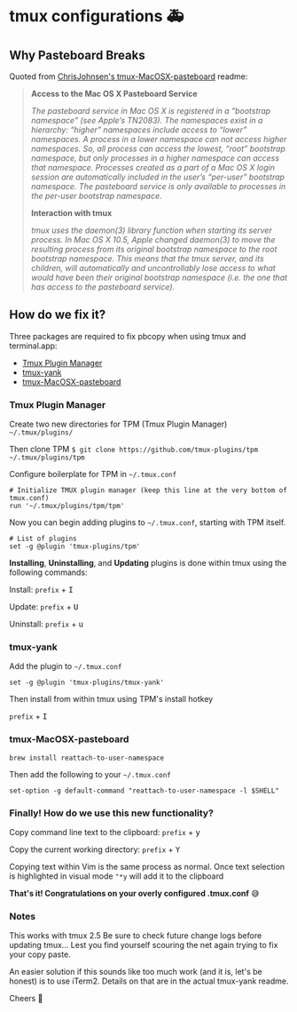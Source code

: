 # tmux configurations 🚑

## Why Pasteboard Breaks

Quoted from [ChrisJohnsen's tmux-MacOSX-pasteboard](https://github.com/ChrisJohnsen/tmux-MacOSX-pasteboard) readme: 

>**Access to the Mac OS X Pasteboard Service**
>
>_The pasteboard service in Mac OS X is registered in a "bootstrap namespace" (see Apple’s TN2083). The namespaces exist in a hierarchy: “higher” namespaces include access to “lower” namespaces. A process in a lower namespace can not access higher namespaces. So, all process can access the lowest, “root” bootstrap namespace, but only processes in a higher namespace can access that namespace. Processes created as a part of a Mac OS X login session are automatically included in the user’s “per-user” bootstrap namespace. The pasteboard service is only available to processes in the per-user bootstrap namespace._
>
>**Interaction with tmux**
>
>_tmux uses the daemon(3) library function when starting its server process. In Mac OS X 10.5, Apple changed daemon(3) to move the resulting process from its original bootstrap namespace to the root bootstrap namespace. This means that the tmux server, and its children, will automatically and uncontrollably lose access to what would have been their original bootstrap namespace (i.e. the one that has access to the pasteboard service)._

## How do we fix it?
Three packages are required to fix pbcopy when using tmux and terminal.app:
* [Tmux Plugin Manager](https://github.com/tmux-plugins/tpm)
* [tmux-yank](https://github.com/tmux-plugins/tmux-yank)
* [tmux-MacOSX-pasteboard](https://github.com/ChrisJohnsen/tmux-MacOSX-pasteboard)

### Tmux Plugin Manager
Create two new directories for TPM (Tmux Plugin Manager)
`~/.tmux/plugins/`

Then clone TPM
`$ git clone https://github.com/tmux-plugins/tpm ~/.tmux/plugins/tpm`

Configure boilerplate for TPM in `~/.tmux.conf`
```shell
# Initialize TMUX plugin manager (keep this line at the very bottom of tmux.conf)
run '~/.tmux/plugins/tpm/tpm'
```

Now you can begin adding plugins to `~/.tmux.conf`, starting with TPM itself.
```shell
# List of plugins
set -g @plugin 'tmux-plugins/tpm'
```
**Installing**, **Uninstalling**, and **Updating** plugins is done within tmux using the following commands:

Install:
`prefix` + <kbd>I</kbd> 

Update:
`prefix` + <kbd>U</kbd>

Uninstall:
`prefix` + <kbd>u</kbd>

### tmux-yank
Add the plugin to `~/.tmux.conf`

`set -g @plugin 'tmux-plugins/tmux-yank'`

Then install from within tmux using TPM's install hotkey

`prefix` + <kbd>I</kbd>

### tmux-MacOSX-pasteboard 
`brew install reattach-to-user-namespace`

Then add the following to your `~/.tmux.conf`

`set-option -g default-command "reattach-to-user-namespace -l $SHELL"`

### Finally! How do we use this new functionality?

Copy command line text to the clipboard: 
`prefix` + <kbd>y</kbd>

Copy the current working directory: 
`prefix` + <kbd>Y</kbd>

Copying text within Vim is the same process as normal. Once text selection is
highlighted in visual mode `"*y` will add it to the clipboard

**That's it! Congratulations on your overly configured .tmux.conf** 😅

### Notes

This works with tmux 2.5 Be sure to check future change logs before updating
tmux... Lest you find yourself scouring the net again trying to fix your copy
paste.

An easier solution if this sounds like too much work (and it is, let's be
honest) is to use iTerm2. Details on that are in the actual tmux-yank readme. 

Cheers 🍻 
